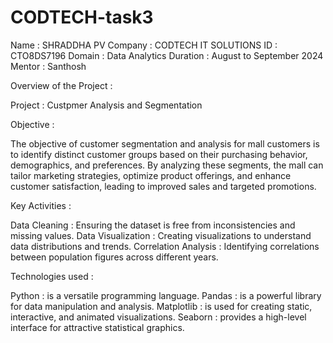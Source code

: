 # CODTECH-task3
Name : SHRADDHA PV 
Company : CODTECH IT SOLUTIONS
ID : CTO8DS7196 
Domain : Data Analytics 
Duration : August to September 2024
Mentor : Santhosh

Overview of the Project :

Project : Custpmer Analysis and Segmentation

Objective :

The objective of customer segmentation and analysis for mall customers is to identify distinct customer groups based on their purchasing behavior, demographics, and preferences. By analyzing these segments, the mall can tailor marketing strategies, optimize product offerings, and enhance customer satisfaction, leading to improved sales and targeted promotions.

Key Activities :

Data Cleaning : Ensuring the dataset is free from inconsistencies and missing values.
Data Visualization : Creating visualizations to understand data distributions and trends.
Correlation Analysis : Identifying correlations between population figures across different years.

Technologies used :

Python : is a versatile programming language.
Pandas : is a powerful library for data manipulation and analysis.
Matplotlib : is used for creating static, interactive, and animated visualizations.
Seaborn : provides a high-level interface for attractive statistical graphics.
